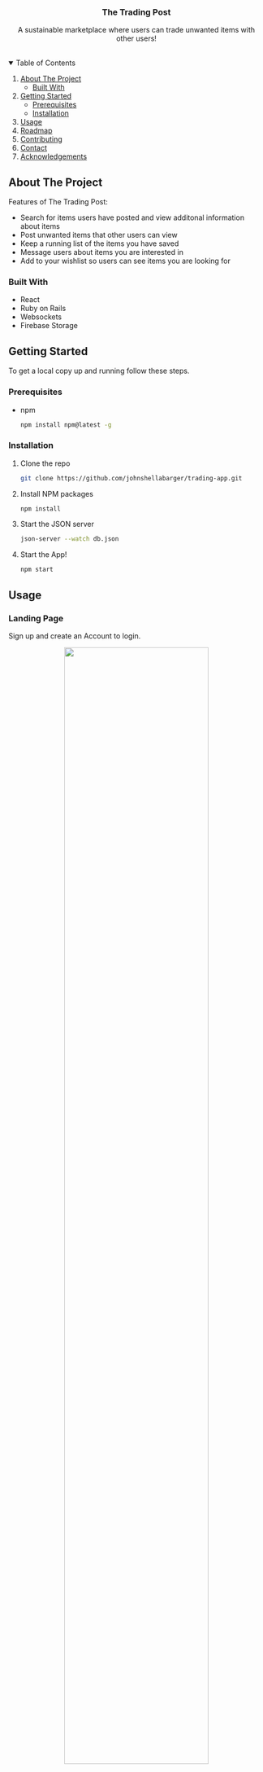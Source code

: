 <p align="center">
  <h3 align="center">The Trading Post</h3>
  <p align="center">
    A sustainable marketplace where users can trade unwanted items with other users!
    <br />
    <br />
  </p>
</p>


<!-- TABLE OF CONTENTS -->
<details open="open">
  <summary>Table of Contents</summary>
  <ol>
    <li>
      <a href="#about-the-project">About The Project</a>
      <ul>
        <li><a href="#built-with">Built With</a></li>
      </ul>
    </li>
    <li>
      <a href="#getting-started">Getting Started</a>
      <ul>
        <li><a href="#prerequisites">Prerequisites</a></li>
        <li><a href="#installation">Installation</a></li>
      </ul>
    </li>
    <li><a href="#usage">Usage</a></li>
    <li><a href="#roadmap">Roadmap</a></li>
    <li><a href="#contributing">Contributing</a></li>
    <li><a href="#contact">Contact</a></li>
    <li><a href="#acknowledgements">Acknowledgements</a></li>
  </ol>
</details>



<!-- ABOUT THE PROJECT -->
## About The Project

Features of The Trading Post:
* Search for items users have posted and view additonal information about items
* Post unwanted items that other users can view
* Keep a running list of the items you have saved
* Message users about items you are interested in
* Add to your wishlist so users can see items you are looking for 

### Built With

* React
* Ruby on Rails
* Websockets
* Firebase Storage 

<!-- GETTING STARTED -->
## Getting Started

To get a local copy up and running follow these steps.

### Prerequisites

* npm
  ```sh
  npm install npm@latest -g
  ```

### Installation

1. Clone the repo
   ```sh
   git clone https://github.com/johnshellabarger/trading-app.git
   ```
2. Install NPM packages
   ```sh
   npm install
   ```
3. Start the JSON server
   ```sh
   json-server --watch db.json
   ```
4. Start the App!

   ```sh
   npm start
   ```


<!-- USAGE EXAMPLES -->
## Usage

### Landing Page
Sign up and create an Account to login.
<p align='center'>
  <img width='75%' src="https://user-images.githubusercontent.com/22285810/135146023-7807133f-be60-40e1-92d2-5543395a7724.gif"/>
</p>


### Browse items 
Upon login, you will be greeted with all the items other users have posted. Click on the thumbnail to view more details about these items.  
<p align='center'>
  <img width='75%' src="https://user-images.githubusercontent.com/22285810/135159049-03e21b03-651d-49e4-b749-db0a8c5f99fa.gif"/>
</p>



### Upload items
Click on "Post" to upload a photo of an item you want to get rid of. Click "SELECT A PHOTO" and then click "ADD PHOTO". Fill out the details for the item and click "POST" 
<p align='center'>
  <img width='75%' src="https://user-images.githubusercontent.com/22285810/135159740-e75cd1c5-4cb1-4a76-adf9-71c30fb8e356.gif"/>
</p>



### Message users about their items
If you are viewing an items detail, there is a option to message a user. Once this button is clicked, it will initiate a conversation with the other user. You can then message them about their item and see if they are willing to trade. 


### Update your wishlist
Add or delete items to your wishlist so other users can see what items you are looking for! 


<!-- CONTACT -->
## Contact

John Shellabarger - [GitHub](https://github.com/johnshellabarger) | [LinkedIn](https://www.linkedin.com/in/johnshellabarger/) | [Email](johnwilliamshellabarger@gmail.com)

Project Link: [https://github.com/johnshellabarger/trading-app](https://github.com/johnshellabarger/trading-app)
